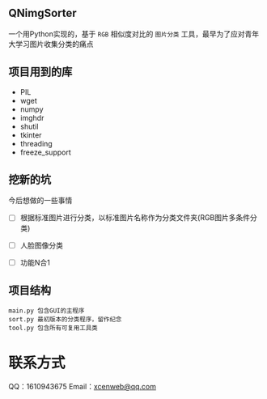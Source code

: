 ## QNimgSorter

一个用Python实现的，基于 `RGB` 相似度对比的 `图片分类` 工具，最早为了应对青年大学习图片收集分类的痛点


## 项目用到的库

- PIL
- wget
- numpy
- imghdr
- shutil
- tkinter
- threading
- freeze_support


## 挖新的坑

今后想做的一些事情

- [ ] 根据标准图片进行分类，以标准图片名称作为分类文件夹(RGB图片多条件分类)
- [ ] 人脸图像分类
- [ ] 功能N合1


## 项目结构

```text
main.py 包含GUI的主程序
sort.py 最初版本的分类程序，留作纪念
tool.py 包含所有可复用工具类
```

# 联系方式

QQ：1610943675
Email：xcenweb@qq.com